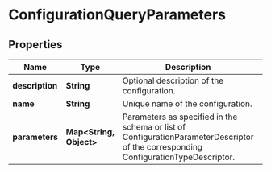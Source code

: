 

# ConfigurationQueryParameters


## Properties

| Name | Type | Description | Notes |
|------------ | ------------- | ------------- | -------------|
|**description** | **String** | Optional description of the configuration. |  [optional] |
|**name** | **String** | Unique name of the configuration. |  |
|**parameters** | **Map&lt;String, Object&gt;** | Parameters as specified in the schema or list of ConfigurationParameterDescriptor of the corresponding ConfigurationTypeDescriptor. |  |



